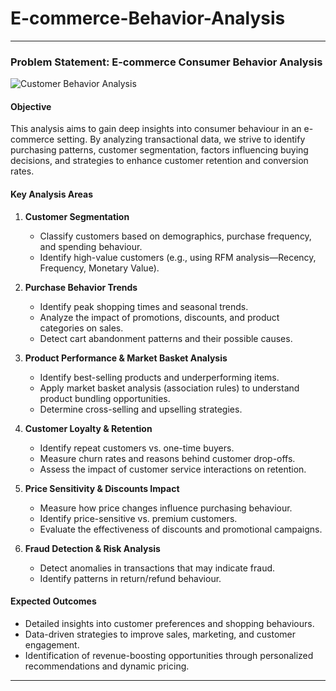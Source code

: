 # E-commerce-Behavior-Analysis
  ---
### **Problem Statement: E-commerce Consumer Behavior Analysis**  
![Customer Behavior Analysis](https://raw.githubusercontent.com/your-username/your-repository/main/Capture.PNG)

#### **Objective**  
This analysis aims to gain deep insights into consumer behaviour in an e-commerce setting. By analyzing transactional data, we strive to identify purchasing patterns, customer segmentation, factors influencing buying decisions, and strategies to enhance customer retention and conversion rates.

#### **Key Analysis Areas**  
1. **Customer Segmentation**  
   - Classify customers based on demographics, purchase frequency, and spending behaviour.
   - Identify high-value customers (e.g., using RFM analysis—Recency, Frequency, Monetary Value).

2. **Purchase Behavior Trends**  
   - Identify peak shopping times and seasonal trends.
   - Analyze the impact of promotions, discounts, and product categories on sales.
   - Detect cart abandonment patterns and their possible causes.

3. **Product Performance & Market Basket Analysis**  
   - Identify best-selling products and underperforming items.
   - Apply market basket analysis (association rules) to understand product bundling opportunities.
   - Determine cross-selling and upselling strategies.

4. **Customer Loyalty & Retention**  
   - Identify repeat customers vs. one-time buyers.
   - Measure churn rates and reasons behind customer drop-offs.
   - Assess the impact of customer service interactions on retention.

5. **Price Sensitivity & Discounts Impact**  
   - Measure how price changes influence purchasing behaviour.
   - Identify price-sensitive vs. premium customers.
   - Evaluate the effectiveness of discounts and promotional campaigns.

6. **Fraud Detection & Risk Analysis**  
   - Detect anomalies in transactions that may indicate fraud.
   - Identify patterns in return/refund behaviour.

#### **Expected Outcomes**  
- Detailed insights into customer preferences and shopping behaviours.
- Data-driven strategies to improve sales, marketing, and customer engagement.
- Identification of revenue-boosting opportunities through personalized recommendations and dynamic pricing.

---

